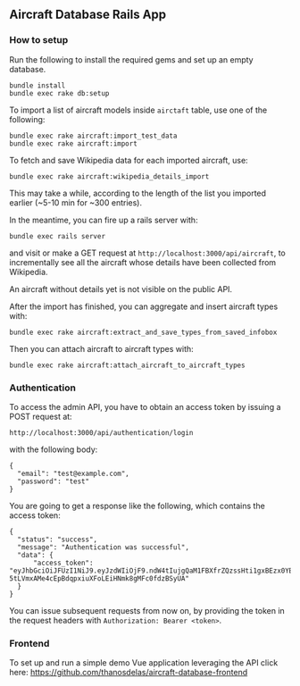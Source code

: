 ## Aircraft Database Rails App

### How to setup

Run the following to install the required gems and set up an empty database.
```
bundle install
bundle exec rake db:setup
```

To import a list of aircraft models inside `airctaft` table, use one of the following:
```
bundle exec rake aircraft:import_test_data
bundle exec rake aircraft:import
```

To fetch and save Wikipedia data for each imported aircraft, use:
```
bundle exec rake aircraft:wikipedia_details_import
```
This may take a while, according to the length of the list you imported earlier (~5-10 min for ~300 entries).


In the meantime, you can fire up a rails server with:
```
bundle exec rails server
```
and visit or make a GET request at `http://localhost:3000/api/aircraft`, to incrementally see all the aircraft whose details have been collected from Wikipedia.

An aircraft without details yet is not visible on the public API.


After the import has finished, you can aggregate and insert aircraft types with:
```
bundle exec rake aircraft:extract_and_save_types_from_saved_infobox
```

Then you can attach aircraft to aircraft types with:
```
bundle exec rake aircraft:attach_aircraft_to_aircraft_types
```

### Authentication

To access the admin API, you have to obtain an access token by issuing a POST request at:
```
http://localhost:3000/api/authentication/login
```

with the following body:
```
{
  "email": "test@example.com",
  "password": "test"
}
```

You are going to get a response like the following, which contains the access token:
```
{
  "status": "success",
  "message": "Authentication was successful",
  "data": {
      "access_token": "eyJhbGciOiJFUzI1NiJ9.eyJzdWIiOjF9.ndW4tIujgQaM1FBXfrZQzssHti1gxBEzx0YBxWII4-5tLVmxAMe4cEpBdqpxiuXFoLEiHNmk8gMFc0fdzBSyUA"
  }
}
```

You can issue subsequent requests from now on, by providing the token in the request headers with `Authorization: Bearer <token>`.

### Frontend

To set up and run a simple demo Vue application leveraging the API click here:
https://github.com/thanosdelas/aircraft-database-frontend
